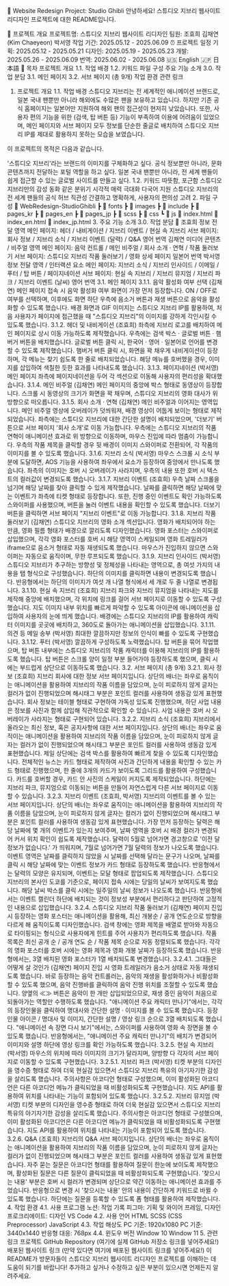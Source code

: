 🌳 Website Redesign Project: Studio Ghibli
안녕하세요! 스튜디오 지브리 웹사이트 리디자인 프로젝트에 대한 README입니다.

📅 프로젝트 개요
프로젝트명: 스튜디오 지브리 웹사이트 리디자인
팀원:
조효희
김채연 (Kim Chaeyeon)
박서영
작업 기간: 2025.05.12 - 2025.06.09
⏰ 프로젝트 일정
기획: 2025.05.12 - 2025.05.21
디자인: 2025.05.19 - 2025.05.23
개발: 2025.05.26 - 2025.06.09
번역: 2025.06.02 - 2025.06.08
🇺🇸 English
🇯🇵 日本語
📝 목차
프로젝트 개요 1.1. 작업 배경 1.2. 키워드
파일 구성
주요 기능 소개 3.0. 작업 분담 3.1. 메인 페이지 3.2. 서브 페이지 (총 9개)
작업 환경
관련 링크
1. 프로젝트 개요
1.1. 작업 배경
스튜디오 지브리는 전 세계적인 애니메이션 브랜드로, 일본 국내 팬뿐만 아니라 해외에도 수많은 팬을 보유하고 있습니다. 하지만 기존 공식 홈페이지는 일본어만 지원하여 해외 팬의 접근성이 현저히 낮았습니다. 또한, 사용자 편의 기능을 위한 (검색, 탑 버튼 등) 기능이 부족하여 이용에 어려움이 있었으며, 메인 페이지와 서브 페이지 모두 정보를 단순한 줄글로 배치하여 스튜디오 지브리 IP를 제대로 활용하지 못하는 모습을 보였습니다.

이 프로젝트의 목적은 다음과 같습니다.

'스튜디오 지브리'라는 브랜드의 이미지를 구체화하고 싶다.
공식 정보뿐만 아니라, 문화 콘텐츠까지 전달하는 포털 역할을 하고 싶다.
일본 국내 팬뿐만 아니라, 전 세계 팬들이 쉽게 접근할 수 있는 글로벌 사이트를 만들고 싶다.
1.2. 키워드
따뜻함, 포근함
스튜디오 지브리만의 감성
동화 같은 분위기
시각적 매력 극대화
다국어 지원
스튜디오 지브리의 전 세계 팬들의 공식 허브
직관성
간결하고 명확하게, 사용자의 편의성 고려
2. 파일 구성
🌱 WebRedesign-StudioGhibli
 ┣ 📂 fonts
 ┣ 📂 images
 ┣ 📂 include
 ┣ 📂 pages_kr
 ┣ 📂 pages_en
 ┣ 📂 pages_jp
 ┣ 📂 scss
 ┣ 📂 css
 ┗ 📂 js
   📄 index.html
   📄 index_en.html
   📄 index_jp.html
3. 주요 기능 소개
3.0. 작업 분담
👑 조효희
정보 전달 영역
메인 페이지: 헤더 / 내비게이션 / 지브리 이벤트 / 현실 속 지브리
서브 페이지: 회사 정보 / 지브리 소식 / 지브리 이벤트 (달력) / Q&amp;A
영어 번역
김채연
미디어 콘텐츠 / 비주얼 영역
메인 페이지: 음악 컨트롤 / 메인 비주얼 / 회사 소개 · 연혁 / 작품 둘러보기
서브 페이지: 스튜디오 지브리 작품 둘러보기 / 영화 상세 페이지
일본어 번역
박서영
정보 전달 영역 / 인터랙션 요소
메인 페이지: 지브리 소식 / 지브리 인사이드 / 이메일 / 푸터 / 탑 버튼 / 페이지네이션
서브 페이지: 현실 속 지브리 / 지브리 뮤지엄 / 지브리 파크 / 지브리 이벤트 (날씨)
영어 번역
3.1. 메인 페이지
3.1.1. 음악 활성화 여부 선택 (김채연)
메인 페이지 접속 시 음악 활성화 여부 화면이 가장 먼저 등장합니다.
ON / OFF로 여부를 선택하며, 이후에도 화면 하단 우측에 음소거 버튼과 재생 버튼으로 음악을 활성화할 수 있도록 했습니다.
배경 화면과 GIF 이미지는 스튜디오 지브리 IP를 활용하여, 처음 사용자가 페이지에 접근했을 때 "스튜디오 지브리"의 이미지를 강하게 각인시킬 수 있도록 했습니다.
3.1.2. 헤더 및 내비게이션 (조효희)
좌측에 지브리 로고를 배치하여 메인 페이지로 상시 이동 가능하도록 제작했습니다.
우측에는 검색 박스 · 글로벌 버튼 · 햄버거 버튼을 배치했습니다.
글로벌 버튼 클릭 시, 한국어 · 영어 · 일본어로 언어를 변경할 수 있도록 제작했습니다.
햄버거 버튼 클릭 시, 화면을 꽉 채우게 내비게이션이 등장하며, 각 메뉴는 찾기 쉽도록 한 줄로 배치되었습니다.
해당 메뉴를 호버했을 경우, 이미지를 삽입하여 색칠한 듯한 효과를 나타내도록 했습니다.
3.1.3. 페이지네이션 (박서영)
메인 페이지 좌측에 페이지네이션을 두어 각 섹션으로 이동해 사용자의 편리성을 확대했습니다.
3.1.4. 메인 비주얼 (김채연)
메인 페이지의 중앙에 박스 형태로 동영상이 등장합니다.
스크롤 시 동영상의 크기가 화면을 꽉 채우며, 스튜디오 지브리의 영화 대사가 위 방향으로 떠오릅니다.
3.1.5. 회사 소개 · 연혁 (김채연)
메인 비주얼과 이어지는 영역입니다.
메인 비주얼 영상에 오버레이가 덧씌워져, 배경 영상이 어둡게 보이는 형태로 제작되었습니다.
좌측에는 스튜디오 지브리에 대한 간단한 설명이 배치되었으며, '더보기' 버튼으로 서브 페이지 '회사 소개'로 이동 가능합니다.
우측에는 스튜디오 지브리의 작품 연혁이 애니메이션 효과로 위 방향으로 이동하며, 마우스 진입에 따라 멈춤이 가능합니다.
우측의 작품 제목을 클릭할 경우 뒷 배경이 이미지 스와이퍼로 전환되어, 각 작품의 이미지를 볼 수 있도록 했습니다.
3.1.6. 지브리 소식 (박서영)
마우스 스크롤 시 소식 부분에 도달하면, AOS 기능을 사용하여 좌우에서 요소가 등장하여 중앙에서 만나도록 했습니다.
좌측의 이미지는 호버 시 오버레이가 사라지며, 우측의 내용 또한 호버 시 텍스트의 컬러값이 변경되도록 했습니다.
3.1.7. 지브리 이벤트 (조효희)
우측 날짜 스크롤을 넘기며 해당 날짜를 찾아 클릭할 수 있게 제작했습니다.
날짜를 클릭하면 해당 날짜에 맞는 이벤트가 좌측에 티켓 형태로 등장합니다.
또한, 진행 중인 이벤트도 확인 가능하도록 스와이퍼를 사용했으며, 버튼을 눌러 이벤트 내용을 확인할 수 있도록 했습니다.
더보기 버튼을 클릭하면 서브 페이지 "지브리 이벤트"로 이동 가능합니다.
3.1.8. 지브리 작품 둘러보기 (김채연)
스튜디오 지브리의 영화 소개 섹션입니다.
영화가 배치되어야 하는 만큼, 영화 필름 형태가 배경으로 깔리도록 디자인했습니다.
영화 포스터는 스와이퍼로 삽입했으며, 각각 영화 포스터를 호버 시 해당 영역이 스케일되며 영화 트레일러가 iframe으로 음소거 형태로 자동 재생되도록 했습니다.
마우스가 진입하지 않으면 스와이퍼는 자동으로 움직이며, 무한 루프되도록 했습니다.
3.1.9. 지브리 인사이드 (박서영)
스튜디오 지브리가 추구하는 방향성 및 정체성을 나타내는 영역으로, 총 여섯 가지의 내용을 탭 형식으로 구성했습니다.
하단의 이미지를 클릭하면 내용이 변경되도록 했습니다.
반응형에서는 하단의 이미지가 여섯 개 나열 형식에서 세 개로 두 줄 나열로 변경됩니다.
3.1.10. 현실 속 지브리 (조효희)
지브리 파크와 지브리 뮤지엄을 나타내는 지도를 제작해 중앙에 배치했으며, 각 위치에 링크를 걸어 서브 페이지로 이동할 수 있도록 구성했습니다.
지도 이미지 내부 위치를 빠르게 파악할 수 있도록 아이콘에 애니메이션을 삽입하여 사용자의 눈에 띄게 했습니다.
배경에는 스튜디오 지브리의 IP를 활용하여 캐릭터 이미지를 곳곳에 배치하고, 360도로 돌아가는 애니메이션을 삽입했습니다.
3.1.11. 의견 등 메일 송부 (박서영)
최대한 깔끔하지만 정보의 인식이 빠를 수 있도록 구현했습니다.
3.1.12. 푸터 (박서영)
깔끔하게 구성하도록 노력했습니다.
탑 버튼을 묶어 작업했으며, 탑 버튼 내부에는 스튜디오 지브리의 작품 캐릭터를 이용해 지브리의 IP를 활용하도록 했습니다.
탑 버튼은 스크롤 양이 일정 부분 들어가야 등장하도록 했으며, 클릭 시에는 부드럽게 상단으로 이동하도록 했습니다.
3.2. 서브 페이지 (총 9개)
3.2.1. 회사 정보 (조효희)
지브리 회사에 대한 정보 서브 페이지입니다.
상단의 배너는 좌우로 움직이는 애니메이션을 활용하여 지브리의 작품 이름을 담았으며, 눈이 피로하지 않게 글자는 컬러가 없이 진행되었으며 해시태그 부분은 포인트 컬러를 사용하여 생동감 있게 표현했습니다.
회사 정보는 테이블 형태로 구현하여 가독성 있도록 진행했으며, 하단 사업 내용은 정보를 사진과 함께 삽입해 직관적으로 확인할 수 있습니다.
사업 내용은 호버 시 오버레이가 사라지는 형태로 구현되어 있습니다.
3.2.2. 지브리 소식 (조효희)
지브리에서 올라오는 최신 정보, 혹은 공지사항에 대한 서브 페이지입니다.
상단의 배너는 좌우로 움직이는 애니메이션을 활용하여 지브리의 작품 이름을 담았으며, 눈이 피로하지 않게 글자는 컬러가 없이 진행되었으며 해시태그 부분은 포인트 컬러를 사용하여 생동감 있게 표현했습니다.
제일 상단에는 검색 박스를 활용하여 빠르게 찾을 수 있도록 디자인했습니다.
전체적인 뉴스는 카드 형태로 제작하여 사진과 간단하게 내용을 확인할 수 있는 카드 형태로 진행했으며, 한 줄에 3개의 카드가 보이도록 그리드를 활용하여 구성했습니다.
카드를 호버할 경우, 카드 안 사진의 스케일이 커지도록 제작되었습니다.
하단에는 지브리 파크, 뮤지엄으로 이동되는 버튼을 만들어 자연스럽게 다른 서브 페이지로 이동할 수 있습니다.
3.2.3. 지브리 이벤트 (조효희, 박서영)
지브리의 이벤트를 볼 수 있는 서브 페이지입니다.
상단의 배너는 좌우로 움직이는 애니메이션을 활용하여 지브리의 작품 이름을 담았으며, 눈이 피로하지 않게 글자는 컬러가 없이 진행되었으며 해시태그 부분은 포인트 컬러를 사용하여 생동감 있게 표현했습니다.
가장 먼저 등장하는 달력은 해당 날짜에 몇 개의 이벤트가 있는지 보여주며, 날짜 영역을 호버 시 배경 컬러가 변경되어 커서 위치 확인이 쉽도록 제작했습니다.
달력이 5월로 넘어가면 경고창으로 '이전 달 정보가 없습니다.' 가 띄워지며, 7월로 넘어가면 7월 달력의 정보가 나오도록 했습니다.
이벤트 영역은 날짜를 클릭하지 않았을 시 날짜를 선택해 달라는 문구가 나오며, 날짜를 클릭 시 해당 날짜에 맞는 이벤트 정보가 카드 형태로 등장하도록 했습니다.
반응형에서는 달력의 모양은 유지되며, 이벤트는 모달 형태로 팝업되도록 제작했습니다.
스튜디오 지브리의 본사인 도쿄를 기준으로, 페이지 접속 시에는 당일의 날씨가 보여지도록 했습니다.
해당 날씨 박스를 클릭 시에는 일주일의 날씨 정보가 나오도록 했습니다.
반응형에서는 이벤트 캘린더 하단에 배치되는 것이 정보성 부분에서 편리하다고 판단하여 고정적인 내용으로 삽입했습니다.
3.2.4. 스튜디오 지브리 작품 둘러보기 (김채연)
페이지 진입 시 등장하는 영화 포스터는 애니메이션을 활용해, 최신 개봉순 / 공개 연도순으로 방향을 다르게 해 움직이도록 디자인했습니다.
검색 창에는 영화 제목을 배열로 받아와 자동으로 타이핑되는 형식으로 사용자에게 힌트를 주어 사용자가 편리하도록 했습니다.
작품 목록은 최신 공개 순 / 공개 연도 순 / 작품 제목 순으로 자동 정렬되도록 했습니다.
각각의 영화 포스터를 호버 시에는 영화 제목과 영화 개봉 날짜가 등장하도록 했습니다.
반응형에서는, 3열 배치된 영화 포스터가 1열 배치되도록 변경했습니다.
3.2.4.1. 그대들은 어떻게 살 것인가 (김채연)
페이지 진입 시 영화 트레일러가 음소거 상태로 자동 재생되도록 했습니다.
바로 등장하는 음악 컨트롤러는, 음악의 재생을 활성화하거나 비활성화할 수 있도록 했으며, 음악 진행바를 클릭하여 음악 진행 위치를 조절할 수 있도록 했습니다.
양옆의 ≪≫ 버튼은 음악이 한 개만 삽입되었으므로, 재생 중인 음악이 처음으로 되돌아가는 역할만 수행하도록 했습니다.
"애니메이션 주요 캐릭터 만나기"에서는, 각각의 등장인물을 클릭하여 명대사와 간단한 설명 · 이미지를 볼 수 있도록 했습니다.
등장인물 아이콘 / 명대사 및 이미지, 간단한 설명 / 영상 링크 순으로 3열 배치되도록 했습니다.
"애니메이션 속 장면 다시 보기"에서는, 스와이퍼를 사용하여 영화 속 장면을 볼 수 있도록 했습니다.
반응형에서는, "애니메이션 주요 캐릭터 만나기"의 배치가 변경되어 이미지와 설명 하단에 영상 링크를 확인 가능하도록 했습니다.
3.2.5. 현실 속 지브리 (박서영)
마우스의 위치에 따라 이미지의 크기가 달라지며, 양방향 다 각자의 서브 페이지로 이동할 수 있도록 구현했습니다.
3.2.5.1. 지브리 파크 (박서영)
티켓 부분의 디자인을 영수증 형태로 하여 더욱 현실감 있으면서 스튜디오 지브리 특유의 아기자기한 감성을 살리도록 했습니다.
주의사항은 아코디언 형태로 구성했으며, 이미 활성화된 아코디언은 다른 아코디언 메뉴가 클릭되었을 때 비활성화되도록 구현했습니다.
지도 API를 활용하여 위치를 나타내는 기능이 포함되어 있도록 했습니다.
3.2.5.2. 지브리 뮤지엄 (박서영)
티켓 부분의 디자인을 영수증 형태로 하여 더욱 현실감 있으면서 스튜디오 지브리 특유의 아기자기한 감성을 살리도록 했습니다.
주의사항은 아코디언 형태로 구성했으며, 이미 활성화된 아코디언은 다른 아코디언 메뉴가 클릭되었을 때 비활성화되도록 구현했습니다.
지도 API를 활용하여 위치를 나타내는 기능이 포함되어 있도록 했습니다.
3.2.6. Q&amp;A (조효희)
지브리의 Q&amp;A 서브 페이지입니다.
상단의 배너는 좌우로 움직이는 애니메이션을 활용하여 지브리의 작품 이름을 담았으며, 눈이 피로하지 않게 글자는 컬러가 없이 진행되었으며 해시태그 부분은 포인트 컬러를 사용하여 생동감 있게 표현했습니다.
자주 묻는 질문은 아코디언 형태를 활용하여 질문이 한눈에 보이도록 제작했으며, 활성화된 질문은 다른 질문이 클릭되었을 때 비활성화되도록 구현했습니다.
'찾으시는 내용' 부분은 호버 시 컬러가 변경되며 상단으로 약간 이동하는 애니메이션 효과를 주었습니다.
반응형으로 변경 시 '찾으시는 내용' 안의 내용이 간단하게 키워드로 바뀔 수 있도록 했습니다.
하단에는 질문을 등록할 수 있도록 폼 형태를 활용하여 제작했습니다.
4. 작업 환경
4.1. 사용 프로그램
노션: 작업 기록
피그마: 기획 및 와이어 프레임, 디자인
프로크리에이트: 디자인
VS Code
4.2. 사용 언어
HTML
SCSS (CSS Preprocessor)
JavaScript
4.3. 작업 해상도
PC 기준: 1920x1080
PC 기준: 3440x1440
반응형 대응: 768px
4.4. 윈도우 버전
Window 10
Window 11
5. 관련 링크
프로젝트 GitHub Repository (여기에 실제 GitHub 저장소 링크를 넣어주세요!)
배포된 웹사이트 링크 (만약 있다면 여기에 배포된 웹사이트 링크를 넣어주세요!)
이 README가 방문자들이 스튜디오 지브리 웹사이트 리디자인 프로젝트를 이해하는 데 도움이 되기를 바랍니다! 추가하고 싶거나 수정하고 싶은 부분이 있으시면 언제든지 알려주세요.
